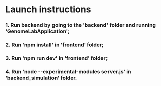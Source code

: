<h1>Launch instructions</h1>

<h3>1. Run backend by going to the 'backend' folder and running 'GenomeLabApplication';</h3>
<h3>2. Run 'npm install' in 'frontend' folder;</h3>
<h3>3. Run 'npm run dev' in 'frontend' folder;</h3>
<h3>4. Run 'node --experimental-modules server.js' in 'backend_simulation' folder.</h3>

